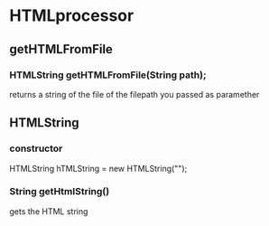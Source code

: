 # HTMLprocessor
## getHTMLFromFile

### HTMLString getHTMLFromFile(String path);
returns a string of the file of the filepath you passed as paramether

## HTMLString
### constructor
HTMLString hTMLString = new HTMLString("<html></html>");

### String getHtmlString()
gets the HTML string 